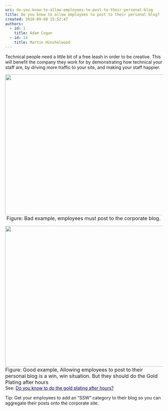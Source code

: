 ```yaml
---
uri: do-you-know-to-allow-employees-to-post-to-their-personal-blog
title: Do you know to allow employees to post to their personal blog?
created: 2010-09-08 15:52:47
authors:
  - id: 1
    title: Adam Cogan
  - id: 14
    title: Martin Hinshelwood
---
```





<span class='intro'> Technical people need a little bit of a free leash in order to be creative. This will benefit the company they work for by demonstrating how technical your staff are, by driving more traffic to your site, and making your staff happier. 
 </span>


  <p>
    <img alt="" style="width&#58;800px;height&#58;450px;" src="/PublishingImages/RulesBloggingCorporateBad.jpg" />&#160;<font class="ms-rteCustom-FigureBad" size="+0">Figure&#58; Bad example, employees must post to the corporate blog.</font></p>
<p><img alt="" style="width&#58;800px;height&#58;450px;" src="/PublishingImages/RulesBloggingCorporateGood.jpg" /><font class="ms-rteCustom-FigureGood" size="+0">Figure&#58; Good example, Allowing employees to post to their personal blog is a win, win situation. But they should do the Gold Plating after hours</font><br>
See&#58; <a shape="rect" href="/Pages/GoldPlate.aspx" title="http&#58;//sharepoint.ssw.com.au/Standards/Communication/RulesToBetterBlogging/Pages/GoldPlate.aspx" target="_blank"><font color="#000080">Do you know to do the gold plating after hours?</font></a> </p>
<p>Tip&#58; Get your employees to add an “SSW” category to their blog so you can aggregate their posts onto the corporate site.</p>



